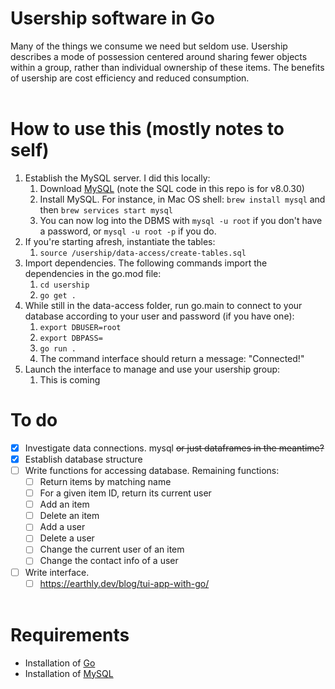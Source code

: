 # Usership software in Go
Many of the things we consume we need but seldom use. Usership describes a mode of possession centered around sharing fewer objects within a group, rather than individual ownership of these items. The benefits of usership are cost efficiency and reduced consumption. <br><br>

# How to use this (mostly notes to self)
1. Establish the MySQL server. I did this locally:
   1. Download [MySQL](https://dev.mysql.com/doc/mysql-installation-excerpt/8.0/en/) (note the SQL code in this repo is for v8.0.30)
   2. Install MySQL. For instance, in Mac OS shell: `brew install mysql` and then `brew services start mysql`
   3. You can now log into the DBMS with `mysql -u root` if you don't have a password, or `mysql -u root -p` if you do. 
2. If you're starting afresh, instantiate the tables:
   1. `source /usership/data-access/create-tables.sql` 
3. Import dependencies. The following commands import the dependencies in the go.mod file:
   1. `cd usership`
   2. `go get .`
4. While still in the data-access folder, run go.main to connect to your database according to your user and password (if you have one):
   1. `export DBUSER=root`
   2. `export DBPASS=`
   3. `go run .`
   4. The command interface should return a message: "Connected!"
5. Launch the interface to manage and use your usership group:
   1. This is coming 

# To do
- [x] Investigate data connections. mysql ~~or just dataframes in the meantime?~~
- [x] Establish database structure 
- [ ] Write functions for accessing database. Remaining functions:
  - [ ] Return items by matching name
  - [ ] For a given item ID, return its current user
  - [ ] Add an item
  - [ ] Delete an item 
  - [ ] Add a user
  - [ ] Delete a user
  - [ ] Change the current user of an item
  - [ ] Change the contact info of a user
- [ ] Write interface. 
  - [ ] https://earthly.dev/blog/tui-app-with-go/ <br><br>

# Requirements
* Installation of [Go](https://go.dev/doc/install)
* Installation of [MySQL](https://dev.mysql.com/doc/mysql-installation-excerpt/5.7/en/)


  

